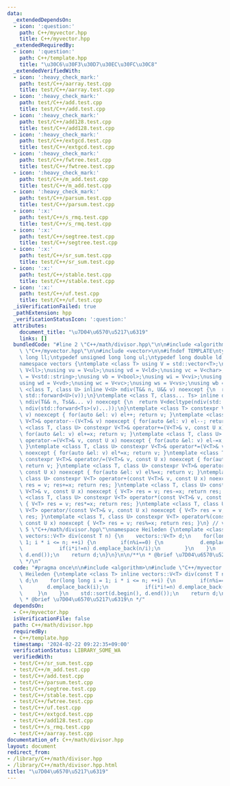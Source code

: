 ```yaml
---
data:
  _extendedDependsOn:
  - icon: ':question:'
    path: C++/myvector.hpp
    title: C++/myvector.hpp
  _extendedRequiredBy:
  - icon: ':question:'
    path: C++/template.hpp
    title: "\u30C6\u30F3\u30D7\u30EC\u30FC\u30C8"
  _extendedVerifiedWith:
  - icon: ':heavy_check_mark:'
    path: test/C++/aarray.test.cpp
    title: test/C++/aarray.test.cpp
  - icon: ':heavy_check_mark:'
    path: test/C++/add.test.cpp
    title: test/C++/add.test.cpp
  - icon: ':heavy_check_mark:'
    path: test/C++/add128.test.cpp
    title: test/C++/add128.test.cpp
  - icon: ':heavy_check_mark:'
    path: test/C++/extgcd.test.cpp
    title: test/C++/extgcd.test.cpp
  - icon: ':heavy_check_mark:'
    path: test/C++/fwtree.test.cpp
    title: test/C++/fwtree.test.cpp
  - icon: ':heavy_check_mark:'
    path: test/C++/m_add.test.cpp
    title: test/C++/m_add.test.cpp
  - icon: ':heavy_check_mark:'
    path: test/C++/parsum.test.cpp
    title: test/C++/parsum.test.cpp
  - icon: ':x:'
    path: test/C++/s_rmq.test.cpp
    title: test/C++/s_rmq.test.cpp
  - icon: ':x:'
    path: test/C++/segtree.test.cpp
    title: test/C++/segtree.test.cpp
  - icon: ':x:'
    path: test/C++/sr_sum.test.cpp
    title: test/C++/sr_sum.test.cpp
  - icon: ':x:'
    path: test/C++/stable.test.cpp
    title: test/C++/stable.test.cpp
  - icon: ':x:'
    path: test/C++/uf.test.cpp
    title: test/C++/uf.test.cpp
  _isVerificationFailed: true
  _pathExtension: hpp
  _verificationStatusIcon: ':question:'
  attributes:
    document_title: "\u7D04\u6570\u5217\u6319"
    links: []
  bundledCode: "#line 2 \"C++/math/divisor.hpp\"\n\n#include <algorithm>\n#line 2\
    \ \"C++/myvector.hpp\"\n\n#include <vector>\n\n#ifndef TEMPLATE\ntypedef long\
    \ long ll;\ntypedef unsigned long long ul;\ntypedef long double ld;\n#endif\n\
    namespace vectors {\ntemplate <class T> using V = std::vector<T>;\nusing vi =\
    \ V<ll>;\nusing vu = V<ul>;\nusing vd = V<ld>;\nusing vc = V<char>;\nusing vs\
    \ = V<std::string>;\nusing vb = V<bool>;\nusing wi = V<vi>;\nusing wu = V<vu>;\n\
    using wd = V<vd>;\nusing wc = V<vc>;\nusing ws = V<vs>;\nusing wb = V<vb>;\ntemplate\
    \ <class T, class U> inline V<U> ndiv(T&& n, U&& v) noexcept {\n  return V<U>(std::forward<T>(n),\
    \ std::forward<U>(v));\n}\ntemplate <class T, class... Ts> inline decltype(auto)\
    \ ndiv(T&& n, Ts&&... v) noexcept {\n  return V<decltype(ndiv(std::forward<Ts>(v)...))>(std::forward<T>(n),\
    \ ndiv(std::forward<Ts>(v)...));\n}\ntemplate <class T> constexpr V<T>& operator++(V<T>&\
    \ v) noexcept { for(auto &el: v) el++; return v; }\ntemplate <class T> constexpr\
    \ V<T>& operator--(V<T>& v) noexcept { for(auto &el: v) el--; return v; }\ntemplate\
    \ <class T, class U> constexpr V<T>& operator+=(V<T>& v, const U x) noexcept {\
    \ for(auto &el: v) el+=x; return v; }\ntemplate <class T, class U> constexpr V<T>&\
    \ operator-=(V<T>& v, const U x) noexcept { for(auto &el: v) el-=x; return v;\
    \ }\ntemplate <class T, class U> constexpr V<T>& operator*=(V<T>& v, const U x)\
    \ noexcept { for(auto &el: v) el*=x; return v; }\ntemplate <class T, class U>\
    \ constexpr V<T>& operator/=(V<T>& v, const U x) noexcept { for(auto &el: v) el/=x;\
    \ return v; }\ntemplate <class T, class U> constexpr V<T>& operator%=(V<T>& v,\
    \ const U x) noexcept { for(auto &el: v) el%=x; return v; }\ntemplate <class T,\
    \ class U> constexpr V<T> operator+(const V<T>& v, const U x) noexcept { V<T>\
    \ res = v; res+=x; return res; }\ntemplate <class T, class U> constexpr V<T> operator-(const\
    \ V<T>& v, const U x) noexcept { V<T> res = v; res-=x; return res; }\ntemplate\
    \ <class T, class U> constexpr V<T> operator*(const V<T>& v, const U x) noexcept\
    \ { V<T> res = v; res*=x; return res; }\ntemplate <class T, class U> constexpr\
    \ V<T> operator/(const V<T>& v, const U x) noexcept { V<T> res = v; res/=x; return\
    \ res; }\ntemplate <class T, class U> constexpr V<T> operator%(const V<T>& v,\
    \ const U x) noexcept { V<T> res = v; res%=x; return res; }\n} // vectors\n#line\
    \ 5 \"C++/math/divisor.hpp\"\nnamespace Heileden {\ntemplate <class T> inline\
    \ vectors::V<T> div(const T n) {\n    vectors::V<T> d;\n    for(long long i =\
    \ 1; i * i <= n; ++i) {\n        if(n%i==0) {\n            d.emplace_back(i);\n\
    \            if(i*i!=n) d.emplace_back(n/i);\n        }\n    }\n    std::sort(d.begin(),\
    \ d.end());\n    return d;\n}\n}\n\n/**\n * @brief \u7D04\u6570\u5217\u6319\n\
    \ */\n"
  code: "#pragma once\n\n#include <algorithm>\n#include \"C++/myvector.hpp\"\nnamespace\
    \ Heileden {\ntemplate <class T> inline vectors::V<T> div(const T n) {\n    vectors::V<T>\
    \ d;\n    for(long long i = 1; i * i <= n; ++i) {\n        if(n%i==0) {\n    \
    \        d.emplace_back(i);\n            if(i*i!=n) d.emplace_back(n/i);\n   \
    \     }\n    }\n    std::sort(d.begin(), d.end());\n    return d;\n}\n}\n\n/**\n\
    \ * @brief \u7D04\u6570\u5217\u6319\n */"
  dependsOn:
  - C++/myvector.hpp
  isVerificationFile: false
  path: C++/math/divisor.hpp
  requiredBy:
  - C++/template.hpp
  timestamp: '2024-02-22 09:22:35+09:00'
  verificationStatus: LIBRARY_SOME_WA
  verifiedWith:
  - test/C++/sr_sum.test.cpp
  - test/C++/m_add.test.cpp
  - test/C++/add.test.cpp
  - test/C++/parsum.test.cpp
  - test/C++/segtree.test.cpp
  - test/C++/stable.test.cpp
  - test/C++/fwtree.test.cpp
  - test/C++/uf.test.cpp
  - test/C++/extgcd.test.cpp
  - test/C++/add128.test.cpp
  - test/C++/s_rmq.test.cpp
  - test/C++/aarray.test.cpp
documentation_of: C++/math/divisor.hpp
layout: document
redirect_from:
- /library/C++/math/divisor.hpp
- /library/C++/math/divisor.hpp.html
title: "\u7D04\u6570\u5217\u6319"
---
```

